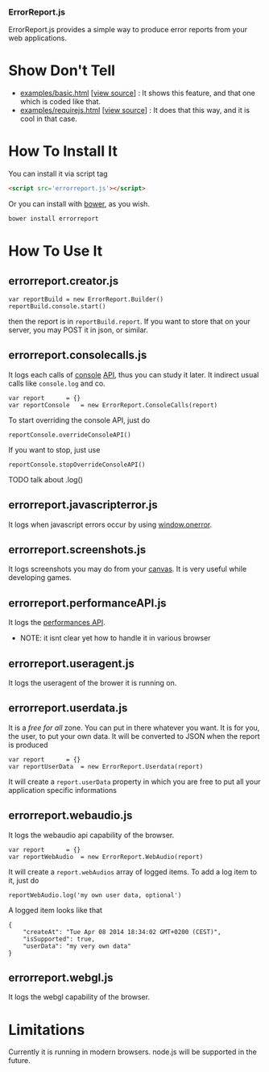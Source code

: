 ### ErrorReport.js

ErrorReport.js provides a simple way to produce error reports from your web applications.

Show Don't Tell
===============
* [examples/basic.html](http://jeromeetienne.github.io/threex.sample/examples/basic.html)
\[[view source](https://github.com/jeromeetienne/threex.sample/blob/master/examples/basic.html)\] :
It shows this feature, and that one which is coded like that.
* [examples/requirejs.html](http://jeromeetienne.github.io/threex.sample/examples/requirejs.html)
\[[view source](https://github.com/jeromeetienne/threex.sample/blob/master/examples/requirejs.html)\] :
It does that this way, and it is cool in that case.

How To Install It
=================

You can install it via script tag

```html
<script src='errorreport.js'></script>
```

Or you can install with [bower](http://bower.io/), as you wish.

```bash
bower install errorreport
```

How To Use It
=============


## errorreport.creator.js

```
var reportBuild	= new ErrorReport.Builder()
reportBuild.console.start()
```

then the report is in ```reportBuild.report```.
If you want to store that on your server, you may POST it in json, or similar.

## errorreport.consolecalls.js

It logs each calls of
[console](https://developers.google.com/chrome-developer-tools/docs/console-api)
[API](http://getfirebug.com/wiki/index.php/Console_API),
thus you can study it later.
It indirect usual calls like ```console.log``` and co.

```
var report		= {}
var reportConsole	= new ErrorReport.ConsoleCalls(report)
```

To start overriding the console API, just do 

```
reportConsole.overrideConsoleAPI()
```

If you want to stop, just use 

```
reportConsole.stopOverrideConsoleAPI()
```

TODO talk about .log()

## errorreport.javascripterror.js

It logs when javascript errors occur by using [window.onerror](https://developer.mozilla.org/en-US/docs/Web/API/GlobalEventHandlers.onerror).

## errorreport.screenshots.js

It logs screenshots you may do 
from your [canvas](https://developer.mozilla.org/en/docs/HTML/Canvas).
It is very useful while developing games.

## errorreport.performanceAPI.js

It logs the [performances API](https://developer.mozilla.org/en-US/docs/Web/API/Performance).

* NOTE: it isnt clear yet how to handle it in various browser

## errorreport.useragent.js

It logs the useragent of the brower it is running on.

## errorreport.userdata.js

It is a *free for all* zone. You can put in there whatever you want. It is for you, the user, to put 
your own data. It will be converted to JSON when the report is produced

```
var report		= {}
var reportUserData	= new ErrorReport.Userdata(report)
```

It will create a ```report.userData``` property in which you are free to put all your application
specific informations

## errorreport.webaudio.js

It logs the webaudio api capability of the browser.

```
var report		= {}
var reportWebAudio	= new ErrorReport.WebAudio(report)
```

It will create a ```report.webAudios``` array of logged items. 
To add a log item to it, just do

```
reportWebAudio.log('my own user data, optional')
```

A logged item looks like that

```
{
	"createAt": "Tue Apr 08 2014 18:34:02 GMT+0200 (CEST)",
	"isSupported": true,
	"userData": "my very own data"
}
```

## errorreport.webgl.js

It logs the webgl capability of the browser.

# Limitations

Currently it is running in modern browsers. node.js will be supported in the future. 

